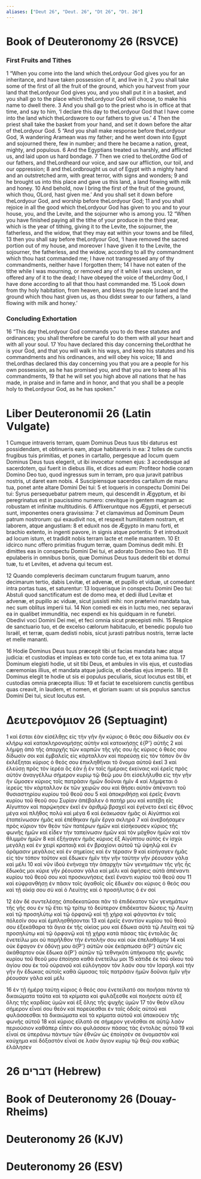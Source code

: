 ```yaml
---
aliases: ["Deut 26", "Deut. 26", "Dt 26", "Dt. 26"]
---
```



# Book of Deuteronomy 26 (RSVCE)

### First Fruits and Tithes
1 “When you come into the land which theLordyour God gives you for an inheritance, and have taken possession of it, and live in it,
2 you shall take some of the first of all the fruit of the ground, which you harvest from your land that theLordyour God gives you, and you shall put it in a basket, and you shall go to the place which theLordyour God will choose, to make his name to dwell there.
3 And you shall go to the priest who is in office at that time, and say to him, ‘I declare this day to theLordyour God that I have come into the land which theLordswore to our fathers to give us.’
4 Then the priest shall take the basket from your hand, and set it down before the altar of theLordyour God.
5 “And you shall make response before theLordyour God, ‘A wandering Aramean was my father; and he went down into Egypt and sojourned there, few in number; and there he became a nation, great, mighty, and populous.
6 And the Egyptians treated us harshly, and afflicted us, and laid upon us hard bondage.
7 Then we cried to theLordthe God of our fathers, and theLordheard our voice, and saw our affliction, our toil, and our oppression;
8 and theLordbrought us out of Egypt with a mighty hand and an outstretched arm, with great terror, with signs and wonders;
9 and he brought us into this place and gave us this land, a land flowing with milk and honey.
10 And behold, now I bring the first of the fruit of the ground, which thou, OLord, hast given me.’ And you shall set it down before theLordyour God, and worship before theLordyour God;
11 and you shall rejoice in all the good which theLordyour God has given to you and to your house, you, and the Levite, and the sojourner who is among you.
12 “When you have finished paying all the tithe of your produce in the third year, which is the year of tithing, giving it to the Levite, the sojourner, the fatherless, and the widow, that they may eat within your towns and be filled,
13 then you shall say before theLordyour God, ‘I have removed the sacred portion out of my house, and moreover I have given it to the Levite, the sojourner, the fatherless, and the widow, according to all thy commandment which thou hast commanded me; I have not transgressed any of thy commandments, neither have I forgotten them;
14 I have not eaten of the tithe while I was mourning, or removed any of it while I was unclean, or offered any of it to the dead; I have obeyed the voice of theLordmy God, I have done according to all that thou hast commanded me.
15 Look down from thy holy habitation, from heaven, and bless thy people Israel and the ground which thou hast given us, as thou didst swear to our fathers, a land flowing with milk and honey.’
### Concluding Exhortation
16 “This day theLordyour God commands you to do these statutes and ordinances; you shall therefore be careful to do them with all your heart and with all your soul.
17 You have declared this day concerning theLordthat he is your God, and that you will walk in his ways, and keep his statutes and his commandments and his ordinances, and will obey his voice;
18 and theLordhas declared this day concerning you that you are a people for his own possession, as he has promised you, and that you are to keep all his commandments,
19 that he will set you high above all nations that he has made, in praise and in fame and in honor, and that you shall be a people holy to theLordyour God, as he has spoken.”


# Liber Deuteronomii 26 (Latin Vulgate)

1 Cumque intraveris terram, quam Dominus Deus tuus tibi daturus est possidendam, et obtinueris eam, atque habitaveris in ea:
2 tolles de cunctis frugibus tuis primitias, et pones in cartallo, pergesque ad locum quem Dominus Deus tuus elegerit, ut ibi invocetur nomen ejus:
3 accedesque ad sacerdotem, qui fuerit in diebus illis, et dices ad eum: Profiteor hodie coram Domino Deo tuo, quod ingressus sum in terram, pro qua juravit patribus nostris, ut daret eam nobis.
4 Suscipiensque sacerdos cartallum de manu tua, ponet ante altare Domini Dei tui:
5 et loqueris in conspectu Domini Dei tui: Syrus persequebatur patrem meum, qui descendit in Ægyptum, et ibi peregrinatus est in paucissimo numero: crevitque in gentem magnam ac robustam et infinitæ multitudinis.
6 Afflixeruntque nos Ægyptii, et persecuti sunt, imponentes onera gravissima:
7 et clamavimus ad Dominum Deum patrum nostrorum: qui exaudivit nos, et respexit humilitatem nostram, et laborem, atque angustiam:
8 et eduxit nos de Ægypto in manu forti, et brachio extento, in ingenti pavore, in signis atque portentis:
9 et introduxit ad locum istum, et tradidit nobis terram lacte et melle manantem.
10 Et idcirco nunc offero primitias frugum terræ, quam Dominus dedit mihi. Et dimittes eas in conspectu Domini Dei tui, et adorato Domino Deo tuo.
11 Et epulaberis in omnibus bonis, quæ Dominus Deus tuus dederit tibi et domui tuæ, tu et Levites, et advena qui tecum est.

12 Quando compleveris decimam cunctarum frugum tuarum, anno decimarum tertio, dabis Levitæ, et advenæ, et pupillo et viduæ, ut comedant intra portas tuas, et saturentur:
13 loquerisque in conspectu Domini Deo tui: Abstuli quod sanctificatum est de domo mea, et dedi illud Levitæ et advenæ, et pupillo ac viduæ, sicut jussisti mihi: non præterivi mandata tua, nec sum oblitus imperii tui.
14 Non comedi ex eis in luctu meo, nec separavi ea in qualibet immunditia, nec expendi ex his quidquam in re funebri. Obedivi voci Domini Dei mei, et feci omnia sicut præcepisti mihi.
15 Respice de sanctuario tuo, et de excelso cælorum habitaculo, et benedic populo tuo Israël, et terræ, quam dedisti nobis, sicut jurasti patribus nostris, terræ lacte et melle mananti.

16 Hodie Dominus Deus tuus præcepit tibi ut facias mandata hæc atque judicia: et custodias et impleas ex toto corde tuo, et ex tota anima tua.
17 Dominum elegisti hodie, ut sit tibi Deus, et ambules in viis ejus, et custodias cæremonias illius, et mandata atque judicia, et obedias ejus imperio.
18 Et Dominus elegit te hodie ut sis ei populus peculiaris, sicut locutus est tibi, et custodias omnia præcepta illius:
19 et faciat te excelsiorem cunctis gentibus quas creavit, in laudem, et nomen, et gloriam suam: ut sis populus sanctus Domini Dei tui, sicut locutus est.


# Δευτερονόμιον 26 (Septuagint)

1 καὶ ἔσται ἐὰν εἰσέλθῃς εἰς τὴν γῆν ἣν κύριος ὁ θεός σου δίδωσίν σοι ἐν κλήρῳ καὶ κατακληρονομήσῃς αὐτὴν καὶ κατοικήσῃς ἐ{P'} αὐτῆς
2 καὶ λήμψῃ ἀπὸ τῆς ἀπαρχῆς τῶν καρπῶν τῆς γῆς σου ἧς κύριος ὁ θεός σου δίδωσίν σοι καὶ ἐμβαλεῖς εἰς κάρταλλον καὶ πορεύσῃ εἰς τὸν τόπον ὃν ἂν ἐκλέξηται κύριος ὁ θεός σου ἐπικληθῆναι τὸ ὄνομα αὐτοῦ ἐκεῖ
3 καὶ ἐλεύσῃ πρὸς τὸν ἱερέα ὃς ἐὰν ᾖ ἐν ταῖς ἡμέραις ἐκείναις καὶ ἐρεῖς πρὸς αὐτόν ἀναγγέλλω σήμερον κυρίῳ τῷ θεῷ μου ὅτι εἰσελήλυθα εἰς τὴν γῆν ἣν ὤμοσεν κύριος τοῖς πατράσιν ἡμῶν δοῦναι ἡμῖν
4 καὶ λήμψεται ὁ ἱερεὺς τὸν κάρταλλον ἐκ τῶν χειρῶν σου καὶ θήσει αὐτὸν ἀπέναντι τοῦ θυσιαστηρίου κυρίου τοῦ θεοῦ σου
5 καὶ ἀποκριθήσῃ καὶ ἐρεῖς ἔναντι κυρίου τοῦ θεοῦ σου Συρίαν ἀπέβαλεν ὁ πατήρ μου καὶ κατέβη εἰς Αἴγυπτον καὶ παρῴκησεν ἐκεῖ ἐν ἀριθμῷ βραχεῖ καὶ ἐγένετο ἐκεῖ εἰς ἔθνος μέγα καὶ πλῆθος πολὺ καὶ μέγα
6 καὶ ἐκάκωσαν ἡμᾶς οἱ Αἰγύπτιοι καὶ ἐταπείνωσαν ἡμᾶς καὶ ἐπέθηκαν ἡμῖν ἔργα σκληρά
7 καὶ ἀνεβοήσαμεν πρὸς κύριον τὸν θεὸν τῶν πατέρων ἡμῶν καὶ εἰσήκουσεν κύριος τῆς φωνῆς ἡμῶν καὶ εἶδεν τὴν ταπείνωσιν ἡμῶν καὶ τὸν μόχθον ἡμῶν καὶ τὸν θλιμμὸν ἡμῶν
8 καὶ ἐξήγαγεν ἡμᾶς κύριος ἐξ Αἰγύπτου αὐτὸς ἐν ἰσχύι μεγάλῃ καὶ ἐν χειρὶ κραταιᾷ καὶ ἐν βραχίονι αὐτοῦ τῷ ὑψηλῷ καὶ ἐν ὁράμασιν μεγάλοις καὶ ἐν σημείοις καὶ ἐν τέρασιν
9 καὶ εἰσήγαγεν ἡμᾶς εἰς τὸν τόπον τοῦτον καὶ ἔδωκεν ἡμῖν τὴν γῆν ταύτην γῆν ῥέουσαν γάλα καὶ μέλι
10 καὶ νῦν ἰδοὺ ἐνήνοχα τὴν ἀπαρχὴν τῶν γενημάτων τῆς γῆς ἧς ἔδωκάς μοι κύριε γῆν ῥέουσαν γάλα καὶ μέλι καὶ ἀφήσεις αὐτὰ ἀπέναντι κυρίου τοῦ θεοῦ σου καὶ προσκυνήσεις ἐκεῖ ἔναντι κυρίου τοῦ θεοῦ σου
11 καὶ εὐφρανθήσῃ ἐν πᾶσιν τοῖς ἀγαθοῖς οἷς ἔδωκέν σοι κύριος ὁ θεός σου καὶ τῇ οἰκίᾳ σου σὺ καὶ ὁ Λευίτης καὶ ὁ προσήλυτος ὁ ἐν σοί

12 ἐὰν δὲ συντελέσῃς ἀποδεκατῶσαι πᾶν τὸ ἐπιδέκατον τῶν γενημάτων τῆς γῆς σου ἐν τῷ ἔτει τῷ τρίτῳ τὸ δεύτερον ἐπιδέκατον δώσεις τῷ Λευίτῃ καὶ τῷ προσηλύτῳ καὶ τῷ ὀρφανῷ καὶ τῇ χήρᾳ καὶ φάγονται ἐν ταῖς πόλεσίν σου καὶ ἐμπλησθήσονται
13 καὶ ἐρεῖς ἐναντίον κυρίου τοῦ θεοῦ σου ἐξεκάθαρα τὰ ἅγια ἐκ τῆς οἰκίας μου καὶ ἔδωκα αὐτὰ τῷ Λευίτῃ καὶ τῷ προσηλύτῳ καὶ τῷ ὀρφανῷ καὶ τῇ χήρᾳ κατὰ πάσας τὰς ἐντολάς ἃς ἐνετείλω μοι οὐ παρῆλθον τὴν ἐντολήν σου καὶ οὐκ ἐπελαθόμην
14 καὶ οὐκ ἔφαγον ἐν ὀδύνῃ μου ἀ{P'} αὐτῶν οὐκ ἐκάρπωσα ἀ{P'} αὐτῶν εἰς ἀκάθαρτον οὐκ ἔδωκα ἀ{P'} αὐτῶν τῷ τεθνηκότι ὑπήκουσα τῆς φωνῆς κυρίου τοῦ θεοῦ μου ἐποίησα καθὰ ἐνετείλω μοι
15 κάτιδε ἐκ τοῦ οἴκου τοῦ ἁγίου σου ἐκ τοῦ οὐρανοῦ καὶ εὐλόγησον τὸν λαόν σου τὸν Ισραηλ καὶ τὴν γῆν ἣν ἔδωκας αὐτοῖς καθὰ ὤμοσας τοῖς πατράσιν ἡμῶν δοῦναι ἡμῖν γῆν ῥέουσαν γάλα καὶ μέλι

16 ἐν τῇ ἡμέρᾳ ταύτῃ κύριος ὁ θεός σου ἐνετείλατό σοι ποιῆσαι πάντα τὰ δικαιώματα ταῦτα καὶ τὰ κρίματα καὶ φυλάξεσθε καὶ ποιήσετε αὐτὰ ἐξ ὅλης τῆς καρδίας ὑμῶν καὶ ἐξ ὅλης τῆς ψυχῆς ὑμῶν
17 τὸν θεὸν εἵλου σήμερον εἶναί σου θεὸν καὶ πορεύεσθαι ἐν ταῖς ὁδοῖς αὐτοῦ καὶ φυλάσσεσθαι τὰ δικαιώματα καὶ τὰ κρίματα αὐτοῦ καὶ ὑπακούειν τῆς φωνῆς αὐτοῦ
18 καὶ κύριος εἵλατό σε σήμερον γενέσθαι σε αὐτῷ λαὸν περιούσιον καθάπερ εἶπέν σοι φυλάσσειν πάσας τὰς ἐντολὰς αὐτοῦ
19 καὶ εἶναί σε ὑπεράνω πάντων τῶν ἐθνῶν ὡς ἐποίησέν σε ὀνομαστὸν καὶ καύχημα καὶ δόξαστόν εἶναί σε λαὸν ἅγιον κυρίῳ τῷ θεῷ σου καθὼς ἐλάλησεν


# 26 דברים (Hebrew)


# Book of Deuteronomy 26 (Douay-Rheims)


# Deuteronomy 26 (KJV)


# Deuteronomy 26 (ESV)

